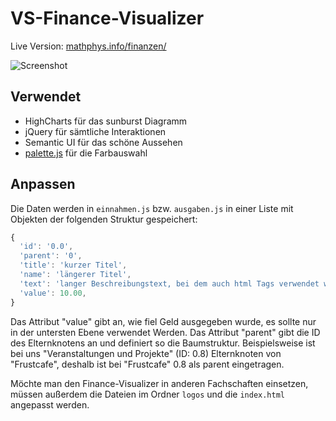 # VS-Finance-Visualizer

Live Version: [mathphys.info/finanzen/](https://mathphys.info/finanzen/)

![Screenshot](https://mathphys.info/~tbuss/Finance-Visualizer.png)

## Verwendet
* HighCharts für das sunburst Diagramm
* jQuery für sämtliche Interaktionen
* Semantic UI für das schöne Aussehen
* [palette.js](https://github.com/google/palette.js) für die Farbauswahl

## Anpassen
Die Daten werden in `einnahmen.js` bzw. `ausgaben.js` in einer Liste mit Objekten der folgenden Struktur gespeichert:

```js
{
  'id': '0.0',
  'parent': '0',
  'title': 'kurzer Titel',
  'name': 'längerer Titel',
  'text': 'langer Beschreibungstext, bei dem auch html Tags verwendet werden können',
  'value': 10.00, 
}
```
Das Attribut "value" gibt an, wie fiel Geld ausgegeben wurde, es sollte nur in der untersten Ebene verwendet Werden. Das Attribut "parent" gibt die ID des Elternknotens an und definiert so die Baumstruktur. Beispielsweise ist bei uns "Veranstaltungen und Projekte" (ID: 0.8) Elternknoten von "Frustcafe", deshalb ist bei "Frustcafe" 0.8 als parent eingetragen.

Möchte man den Finance-Visualizer in anderen Fachschaften einsetzen, müssen außerdem die Dateien im Ordner `logos` und die `index.html` angepasst werden.